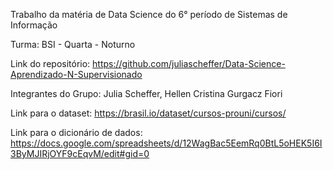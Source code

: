 Trabalho da matéria de Data Science do 6° período de Sistemas de Informação
   
   Turma: BSI - Quarta - Noturno

   Link do repositório: https://github.com/juliascheffer/Data-Science-Aprendizado-N-Supervisionado
   
   Integrantes do Grupo: Julia Scheffer, Hellen Cristina Gurgacz Fiori
   
   Link para o dataset: https://brasil.io/dataset/cursos-prouni/cursos/
   
   Link para o dicionário de dados: https://docs.google.com/spreadsheets/d/12WagBac5EemRq0BtL5oHEK5I6I3ByMJIRjOYF9cEqvM/edit#gid=0
